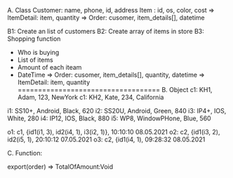 A. Class Customer: name, phone, id, address Item : id, os, color, cost 
=> ItemDetail: item, quantity 
=> Order: cusomer, item_details[], datetime

B1: Create an list of customers 
B2: Create array of items in store 
B3: Shopping function

+ Who is buying
+ List of items
+ Amount of each iteam
+ DateTime 
=> Order: cusomer, item_details[], quantity, datetime 
=> ItemDetail: item, quantity
=================================== 
B. Object 
c1: KH1, Adam, 123, NewYork 
c1: KH2, Kate, 234, California

i1: SS10+, Android, Black, 620 
i2: SS20U, Android, Green, 840 
i3: IP4+, IOS, White, 280 
i4: IP12, IOS, Black, 880 
i5: WP8, WindowPHone, Blue, 560

o1: c1, {id1(i1, 3), id2(i4, 1), i3(i2, 1)}, 10:10:10 08.05.2021 
o2: c2, {id1(i3, 2), id2(i5, 1), 20:10:12 07.05.2021 
o3: c2, {id1(i4, 1), 09:28:32 08.05.2021

C. Function:

export(order) => TotalOfAmount:Void